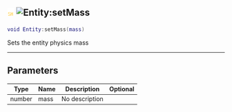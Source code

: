 ## ![shared](../../.gitbook/assets/shared.png) ![Entity](./readme/entity "mention"):setMass

```lua
void Entity:setMass(mass)
```

Sets the entity physics mass

------
## Parameters

| Type   | Name | Description | Optional |
| ------ | ---- | ----------- | -------: |
| number | mass | No description |  |


